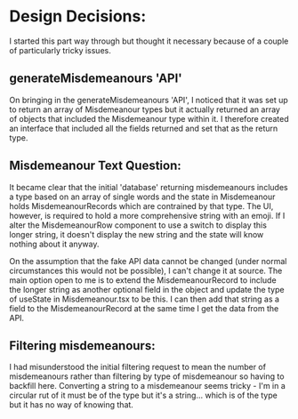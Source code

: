 # Design Decisions:

I started this part way through but thought it necessary because of a couple of particularly tricky issues.

## generateMisdemeanours 'API'
On bringing in the generateMisdemeanours 'API', I noticed that it was set up to return an array of Misdemeanour types but it actually returned an array of objects that included the Misdemeanour type within it.  I therefore created an interface that included all the fields returned and set that as the return type.

## Misdemeanour Text Question:
It became clear that the initial 'database' returning misdemeanours includes a type based on  an array of single words and the state in Misdemeanour holds MisdemeanourRecords which are contrained by that type.  The UI, however, is required to hold a more comprehensive string with an emoji.  If I alter the MisdemeanourRow component to use a switch to display this longer string, it doesn't display the new string and the state will know nothing about it anyway. 

On the assumption that the fake API data cannot be changed (under normal circumstances this would not be possible), I can't change it at source.
The main option open to me is to extend the MisdemeanourRecord to include the longer string as another optional field in the object and update the type of useState in Misdemeanour.tsx to be this. I can then add that string as a field to the MisdemeanourRecord at the same time I get the data from the API.

## Filtering misdemeanours:
I had misunderstood the initial filtering request to mean the number of misdemeanours rather than filtering by type of misdemeanour so having to backfill here.
Converting a string to a misdemeanour seems tricky - I'm in a circular rut of it must be of the type but it's a string... which is of the type but it has no way of knowing that.